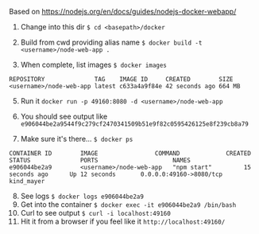Based on https://nodejs.org/en/docs/guides/nodejs-docker-webapp/

1. Change into this dir `$ cd <basepath>/docker`

2. Build from cwd providing alias name `$ docker build -t <username>/node-web-app .`

3. When complete, list images `$ docker images`
```
REPOSITORY              TAG    IMAGE ID     CREATED        SIZE
<username>/node-web-app latest c633a4a9f84e 42 seconds ago 664 MB
```

5. Run it `docker run -p 49160:8080 -d <username>/node-web-app`

6. You should see output like `e906044be2a9544f9c279cf2470341509b51e9f82c0595426125e8f239cb8a79`

7. Make sure it's there... `$ docker ps`
```
CONTAINER ID        IMAGE                COMMAND             CREATED             STATUS              PORTS                     NAMES
e906044be2a9        <username>/node-web-app   "npm start"         15 seconds ago      Up 12 seconds       0.0.0.0:49160->8080/tcp   kind_mayer
```

8. See logs `$ docker logs e906044be2a9`
9. Get into the container `$ docker exec -it e906044be2a9 /bin/bash`
10. Curl to see output `$ curl -i localhost:49160`
11. Hit it from a browser if you feel like it `http://localhost:49160/`
